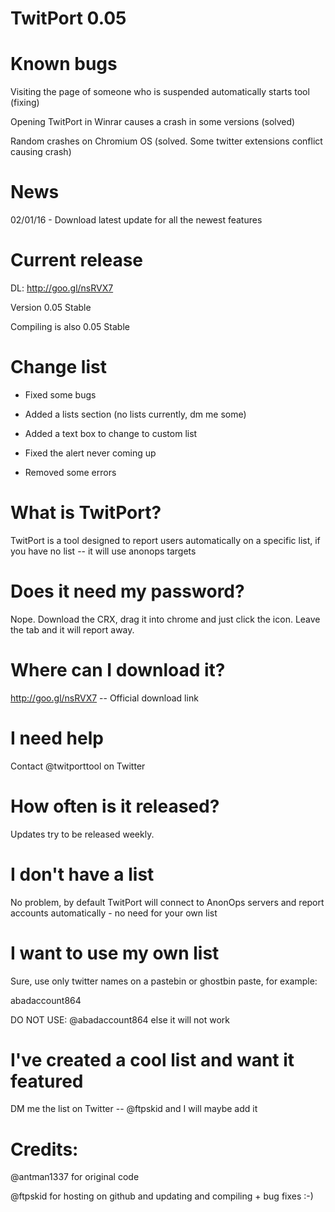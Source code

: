 # TwitPort 0.05


# Known bugs

Visiting the page of someone who is suspended automatically starts tool (fixing)

Opening TwitPort in Winrar causes a crash in some versions (solved)

Random crashes on Chromium OS (solved. Some twitter extensions conflict causing crash)

# News

02/01/16 - Download latest update for all the newest features

# Current release

DL: http://goo.gl/nsRVX7

Version 0.05 Stable

Compiling is also 0.05 Stable


# Change list

+ Fixed some bugs

+ Added a lists section (no lists currently, dm me some)

+ Added a text box to change to custom list

+ Fixed the alert never coming up

- Removed some errors





# What is TwitPort?

TwitPort is a tool designed to report users automatically on a specific list, if you have no list -- it will use anonops targets


# Does it need my password?

Nope. Download the CRX, drag it into chrome and just click the icon. Leave the tab and it will report away.

# Where can I download it?
http://goo.gl/nsRVX7 -- Official download link

# I need help

Contact @twitporttool on Twitter

# How often is it released?

Updates try to be released weekly.

# I don't have a list

No problem, by default TwitPort will connect to AnonOps servers and report accounts automatically - no need for your own list

# I want to use my own list

Sure, use only twitter names on a pastebin or ghostbin paste, for example:

abadaccount864

DO NOT USE: @abadaccount864 else it will not work

# I've created a cool list and want it featured

DM me the list on Twitter -- @ftpskid and I will maybe add it

# Credits:

@antman1337 for original code

@ftpskid for hosting on github and updating and compiling + bug fixes :-) 
